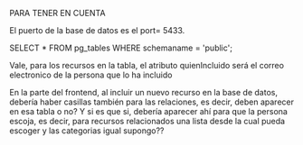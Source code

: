 PARA TENER EN CUENTA

El puerto de la base de datos es el port= 5433.

SELECT * FROM pg_tables WHERE schemaname = 'public';

Vale, para los recursos en la tabla, el atributo quienIncluido será el correo electronico de la persona que lo ha incluido

En la parte del frontend, al incluir un nuevo recurso en la base de datos, debería haber casillas también para las relaciones, es decir, deben aparecer en esa tabla o no? Y si es que si, debería aparecer ahí para que la persona escoja, es decir, para recursos relacionados una lista desde la cual pueda escoger y las categorias igual supongo??